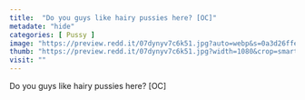 ```yaml
---
title:  "Do you guys like hairy pussies here? [OC]"
metadate: "hide"
categories: [ Pussy ]
image: "https://preview.redd.it/07dynyv7c6k51.jpg?auto=webp&s=0a3d26ffe3d89a1da5a08d605c8e50e89a9cceaf"
thumb: "https://preview.redd.it/07dynyv7c6k51.jpg?width=1080&crop=smart&auto=webp&s=9a95af70b5fccefcaed48a0455c356e5cdc58853"
visit: ""
---
```

Do you guys like hairy pussies here? [OC]
